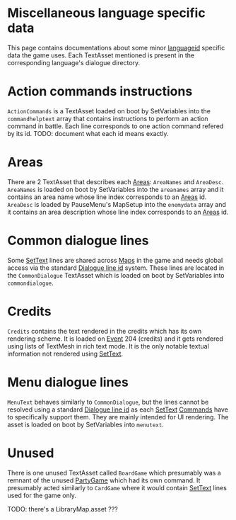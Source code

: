 # Miscellaneous language specific data

This page contains documentations about some minor [languageid](../SetText/languageid.md) specific data the game uses. Each TextAsset mentioned is present in the corresponding language's dialogue directory.

# Action commands instructions

`ActionCommands` is a TextAsset loaded on boot by SetVariables into the `commandhelptext` array that contains instructions to perform an action command in battle. Each line corresponds to one action command refered by its id. TODO: document what each id means exactly.

# Areas

There are 2 TextAsset that describes each [Areas](../Enums%20and%20IDs/librarystuff/Areas.md): `AreaNames` and `AreaDesc`. `AreaNames` is loaded on boot by SetVariables into the `areanames` array and it contains an area name whose line index corresponds to an [Areas](../Enums%20and%20IDs/librarystuff/Areas.md) id. `AreaDesc` is loaded by PauseMenu's MapSetup into the `enemydata` array and it contains an area description whose line index corresponds to an [Areas](../Enums%20and%20IDs/librarystuff/Areas.md) id.

# Common dialogue lines

Some [SetText](../SetText/SetText.md) lines are shared across [Maps](../Enums%20and%20IDs/Maps.md) in the game and needs global access via the standard [Dialogue line id](../SetText/Commands/Dialogue%20line%20id.md) system. These lines are located in the `CommonDialogue` TextAsset which is loaded on boot by SetVariables into `commondialogue`.

# Credits

`Credits` contains the text rendered in the credits which has its own rendering scheme. It is loaded on [Event](../SetText/Commands/Individual%20commands/Event.md) 204 (credits) and it gets rendered using lists of TextMesh in rich text mode. It is the only notable textual information not rendered using [SetText](../SetText/SetText.md).

# Menu dialogue lines

`MenuText` behaves similarly to `CommonDialogue`, but the lines cannot be resolved using a standard [Dialogue line id](../SetText/Commands/Dialogue%20line%20id.md) as each [SetText](../SetText/SetText.md) [Commands](../SetText/Commands/Commands.md) have to specifically support them. They are mainly intended for UI rendering. The asset is loaded on boot by SetVariables into `menutext`.

# Unused

There is one unused TextAsset called `BoardGame` which presumably was a remnant of the unused [PartyGame](../SetText/Commands/Individual%20commands/PartyGame.md) which had its own command. It presumably acted similarly to `CardGame` where it would contain [SetText](../SetText/SetText.md) lines used for the game only.

TODO: there's a LibraryMap.asset ???
